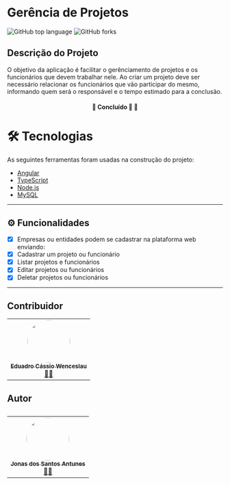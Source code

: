 
<h1 align= “center”> Gerência de Projetos </h1>

<img alt="GitHub top language" src="https://img.shields.io/github/languages/top/jnsAntunes/GerenciaDeProjetos.com?style=flat-square">
<img alt="GitHub forks" src="https://img.shields.io/github/forks/jnsAntunes/GerenciaDeProjetos.com?style=social">

<h2> Descrição do Projeto </h2>

<p>O objetivo da aplicação é facilitar o gerênciamento de projetos e os funcionários que devem trabalhar nele. Ao criar um projeto deve ser necessário relacionar os funcionários que vão participar do mesmo, informando quem será o responsável e o tempo estimado para a conclusão.
</p>

<h4 align="center">
	🚧   Concluído 🚀 🚧
</h4>

# 🛠 Tecnologias

As seguintes ferramentas foram usadas na construção do projeto:


- [Angular](https://angular.io)
- [TypeScript](https://www.typescriptlang.org/)
- [Node.js](https://nodejs.org/en/)
- [MySQL](https://www.mysql.com)
---
## ⚙️ Funcionalidades

  - [x] Empresas ou entidades podem se cadastrar na plataforma web enviando:
  - [x] Cadastrar um projeto ou funcionário
  - [x] Listar projetos e funcionários
  - [x] Editar projetos ou funcionários
  - [x] Deletar projetos ou funcionários

---
<h2>Contribuidor</h2>
<table>
  <tr>
    <td align="center"><a href="https://rocketseat.com.br"><img style="border-radius: 50%;" src="https://avatars3.githubusercontent.com/u/53447587?s=400&v=4" width="100px;" alt=""/><br /><sub><b>Eduadro Cássio Wenceslau</b></sub></a><br /><a href="https://rocketseat.com.br/" title="Rocketseat">👨‍🚀</a>     </td>
   </tr>
</table>

<h2>Autor<h2>
  <table>
  <tr>
    <td align="center"><a href="https://rocketseat.com.br"><img style="border-radius: 50%;" src="https://avatars3.githubusercontent.com/u/53447664?s=460&v=4" width="100px;" alt=""/><br /><sub><b>Jonas dos Santos Antunes</b></sub></a><br /><a href="https://rocketseat.com.br/" title="Rocketseat">👨‍🚀</a>     </td>
   </tr>
</table>

